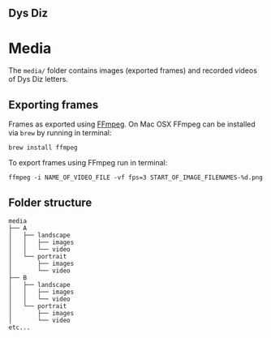 Dys Diz
---

# Media

The `media/` folder contains images (exported frames) and recorded videos of Dys Diz letters.

## Exporting frames

Frames as exported using [FFmpeg](https://ffmpeg.org/).
On Mac OSX FFmpeg can be installed via `brew` by running in terminal:

`brew install ffmpeg`

To export frames using FFmpeg run in terminal:

`ffmpeg -i NAME_OF_VIDEO_FILE -vf fps=3 START_OF_IMAGE_FILENAMES-%d.png`

## Folder structure

	media
	├── A
	│   ├── landscape
	│   │   ├── images
	│   │   └── video
	│   └── portrait
	│       ├── images
	│       └── video
	├── B
	│   ├── landscape
	│   │   ├── images
	│   │   └── video
	│   └── portrait
	│       ├── images
	│       └── video
	etc...


